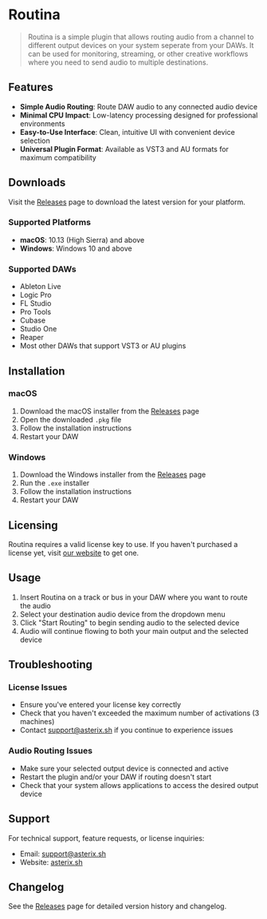 # Routina

> Routina is a simple plugin that allows routing audio from a channel to different output devices on your system seperate from your DAWs. It can be used for monitoring, streaming, or other creative workflows where you need to send audio to multiple destinations.

## Features

- **Simple Audio Routing**: Route DAW audio to any connected audio device
- **Minimal CPU Impact**: Low-latency processing designed for professional environments
- **Easy-to-Use Interface**: Clean, intuitive UI with convenient device selection
- **Universal Plugin Format**: Available as VST3 and AU formats for maximum compatibility

## Downloads

Visit the [Releases](https://github.com/asterix-sh/Routina-Releases/releases) page to download the latest version for your platform.

### Supported Platforms

- **macOS**: 10.13 (High Sierra) and above
- **Windows**: Windows 10 and above

### Supported DAWs

- Ableton Live
- Logic Pro
- FL Studio
- Pro Tools
- Cubase
- Studio One
- Reaper
- Most other DAWs that support VST3 or AU plugins

## Installation

### macOS

1. Download the macOS installer from the [Releases](https://github.com/asterix-sh/Routina-Releases/releases) page
2. Open the downloaded `.pkg` file
3. Follow the installation instructions
4. Restart your DAW

### Windows

1. Download the Windows installer from the [Releases](https://github.com/asterix-sh/Routina-Releases/releases) page
2. Run the `.exe` installer
3. Follow the installation instructions
4. Restart your DAW

## Licensing

Routina requires a valid license key to use. If you haven't purchased a license yet, visit [our website](https://asterix.sh) to get one.

## Usage

1. Insert Routina on a track or bus in your DAW where you want to route the audio
2. Select your destination audio device from the dropdown menu
3. Click "Start Routing" to begin sending audio to the selected device
4. Audio will continue flowing to both your main output and the selected device

## Troubleshooting

### License Issues

- Ensure you've entered your license key correctly
- Check that you haven't exceeded the maximum number of activations (3 machines)
- Contact [support@asterix.sh](mailto:support@asterix.sh) if you continue to experience issues

### Audio Routing Issues

- Make sure your selected output device is connected and active
- Restart the plugin and/or your DAW if routing doesn't start
- Check that your system allows applications to access the desired output device

## Support

For technical support, feature requests, or license inquiries:

- Email: [support@asterix.sh](mailto:support@asterix.sh)
- Website: [asterix.sh](https://asterix.sh)

## Changelog

See the [Releases](https://github.com/asterix-sh/Routina-Releases/releases) page for detailed version history and changelog.
